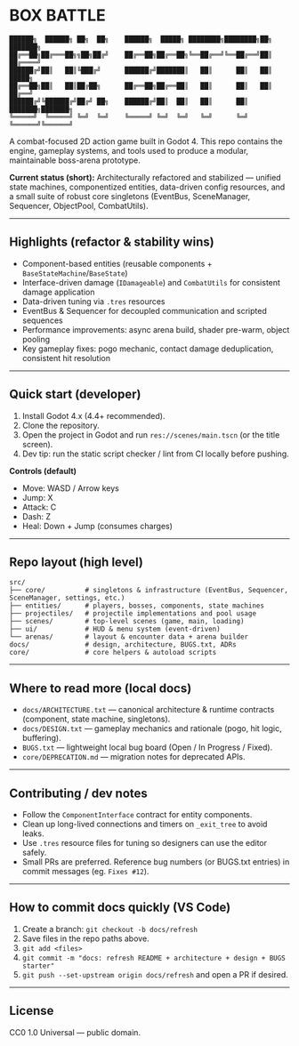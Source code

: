 # BOX BATTLE

```
██████╗  ██████╗ ██╗  ██╗    ██████╗  █████╗ ████████╗████████╗██╗     ███████╗
██╔══██╗██╔═══██╗╗██╗██╔╝    ██╔══██╗██╔══██╗╚══██╔══╝╚══██╔══╝██║     ██╔════╝
██████╔╝██║   ██║╚███╔╝      ██████╔╝███████║   ██║      ██║   ██║     █████╗  
██╔══██╗██║   ██║██╔██╗      ██╔══██╗██╔══██║   ██║      ██║   ██║     ██╔══╝  
██████╔╝╚██████╔╝██╔╝ ██╗    ██████╔╝██║  ██║   ██║      ██║   ███████╗███████╗
╚═════╝  ╚═════╝ ╚═╝  ╚═╝    ╚═════╝ ╚═╝  ╚═╝   ╚═╝      ╚═╝   ╚══════╝╚══════╝
```

A combat-focused 2D action game built in Godot 4. This repo contains the engine, gameplay systems, and tools used to produce a modular, maintainable boss-arena prototype.

**Current status (short):** Architecturally refactored and stabilized — unified state machines, componentized entities, data-driven config resources, and a small suite of robust core singletons (EventBus, SceneManager, Sequencer, ObjectPool, CombatUtils).

---

## Highlights (refactor & stability wins)
- Component-based entities (reusable components + `BaseStateMachine`/`BaseState`)
- Interface-driven damage (`IDamageable`) and `CombatUtils` for consistent damage application
- Data-driven tuning via `.tres` resources
- EventBus & Sequencer for decoupled communication and scripted sequences
- Performance improvements: async arena build, shader pre-warm, object pooling
- Key gameplay fixes: pogo mechanic, contact damage deduplication, consistent hit resolution

---

## Quick start (developer)
1. Install Godot 4.x (4.4+ recommended).  
2. Clone the repository.  
3. Open the project in Godot and run `res://scenes/main.tscn` (or the title screen).  
4. Dev tip: run the static script checker / lint from CI locally before pushing.

**Controls (default)**
- Move: WASD / Arrow keys  
- Jump: X  
- Attack: C  
- Dash: Z  
- Heal: Down + Jump (consumes charges)

---

## Repo layout (high level)

```
src/
├── core/          # singletons & infrastructure (EventBus, Sequencer, SceneManager, settings, etc.)
├── entities/      # players, bosses, components, state machines
├── projectiles/   # projectile implementations and pool usage
├── scenes/        # top-level scenes (game, main, loading)
├── ui/            # HUD & menu system (event-driven)
└── arenas/        # layout & encounter data + arena builder
docs/              # design, architecture, BUGS.txt, ADRs
core/              # core helpers & autoload scripts
```

---

## Where to read more (local docs)
- `docs/ARCHITECTURE.txt` — canonical architecture & runtime contracts (component, state machine, singletons).
- `docs/DESIGN.txt` — gameplay mechanics and rationale (pogo, hit logic, buffering).
- `BUGS.txt` — lightweight local bug board (Open / In Progress / Fixed).
- `core/DEPRECATION.md` — migration notes for deprecated APIs.

---

## Contributing / dev notes
- Follow the `ComponentInterface` contract for entity components.
- Clean up long-lived connections and timers on `_exit_tree` to avoid leaks.
- Use `.tres` resource files for tuning so designers can use the editor safely.
- Small PRs are preferred. Reference bug numbers (or BUGS.txt entries) in commit messages (eg. `Fixes #12`).

---

## How to commit docs quickly (VS Code)
1. Create a branch: `git checkout -b docs/refresh`  
2. Save files in the repo paths above.  
3. `git add <files>`  
4. `git commit -m "docs: refresh README + architecture + design + BUGS starter"`  
5. `git push --set-upstream origin docs/refresh` and open a PR if desired.

---

## License
CC0 1.0 Universal — public domain.
